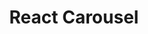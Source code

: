 ---
path: "/devcomponent/react-carousel"
subnav: "3/React/React/8"
lang: "fr"
title: "React Carousel"
---